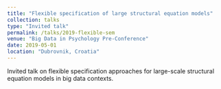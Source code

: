 ```yaml
---
title: "Flexible specification of large structural equation models"
collection: talks
type: "Invited talk"
permalink: /talks/2019-flexible-sem
venue: "Big Data in Psychology Pre-Conference"
date: 2019-05-01
location: "Dubrovnik, Croatia"
---
```


Invited talk on flexible specification approaches for large-scale structural equation models in big data contexts.